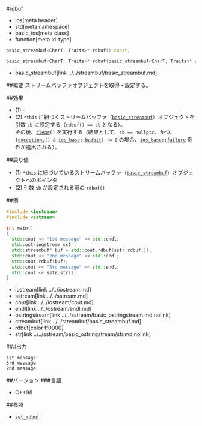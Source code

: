 #rdbuf
* ios[meta header]
* std[meta namespace]
* basic_ios[meta class]
* function[meta id-type]

```cpp
basic_streambuf<CharT, Traits>* rdbuf() const;                                  // (1)

basic_streambuf<CharT, Traits>* rdbuf(basic_streambuf<CharT, Traits>* sb);      // (2)
```
* basic_streambuf[link ../../streambuf/basic_streambuf.md]

##概要
ストリームバッファオブジェクトを取得・設定する。

##効果
- (1) -
- (2) `*this` に紐づくストリームバッファ（[`basic_streambuf`](../../streambuf/basic_streambuf.md)）オブジェクトを引数 `sb` に設定する（`rdbuf() == sb` となる）。  
    その後、[`clear`](clear.md)`()` を実行する（結果として、`sb == nullptr`、かつ、`(`[`exceptions`](exceptions.md)`() & `[`ios_base`](../ios_base.md)`::`[`badbit`](../ios_base/type-iostate.md)`) != 0` の場合、[`ios_base`](../ios_base.md)`::`[`failure`](../ios_base/failure.md) 例外が送出される）。

##戻り値
- (1) `*this` に紐づいているストリームバッファ（[`basic_streambuf`](../../streambuf/basic_streambuf.md)）オブジェクトへのポインタ
- (2) 引数 `sb` が設定される前の `rdbuf()`


##例
```cpp
#include <iostream>
#include <sstream>

int main()
{
  std::cout << "1st message" << std::endl;
  std::ostringstream sstr;
  std::streambuf* buf = std::cout.rdbuf(sstr.rdbuf());
  std::cout << "2nd message" << std::endl;
  std::cout.rdbuf(buf);
  std::cout << "3rd message" << std::endl;
  std::cout << sstr.str();
}
```
* iostream[link ../../iostream.md]
* sstream[link ../../sstream.md]
* cout[link ../../iostream/cout.md]
* endl[link ../../ostream/endl.md]
* ostringstream[link ../../sstream/basic_ostringstream.md.nolink]
* streambuf[link ../../streambuf/basic_streambuf.md]
* rdbuf[color ff0000]
* str[link ../../sstream/basic_ostringstream/str.md.nolink]

###出力
```
1st message
3rd message
2nd message
```

##バージョン
###言語
- C++98

##参照
- [`set_rdbuf`](set_rdbuf.md)
